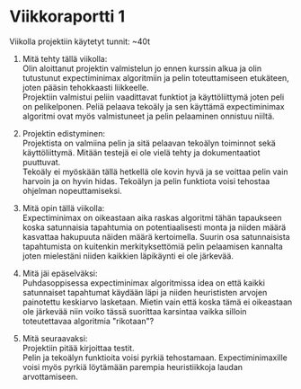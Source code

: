 # Viikkoraportti 1

Viikolla projektiin käytetyt tunnit: ~40t

1. Mitä tehty tällä viikolla: \
Olin aloittanut projektin valmistelun jo ennen kurssin alkua ja olin tutustunut expectiminimax algoritmiin ja pelin toteuttamiseen etukäteen, joten pääsin tehokkaasti liikkeelle. \
Projektiin valmistui peliin vaadittavat funktiot ja käyttöliittymä joten peli on pelikelponen. Peliä pelaava tekoäly ja sen käyttämä expectiminimax algoritmi ovat myös valmistuneet ja pelin pelaaminen onnistuu niiltä. 

2. Projektin edistyminen: \
Projektista on valmiina pelin ja sitä pelaavan tekoälyn toiminnot sekä käyttöliittymä. Mitään testejä ei ole vielä tehty ja dokumentaatiot puuttuvat. \
Tekoäly ei myöskään tällä hetkellä ole kovin hyvä ja se voittaa pelin vain harvoin ja on hyvin hidas. Tekoälyn ja pelin funktiota voisi tehostaa ohjelman nopeuttamiseksi.

3. Mitä opin tällä viikolla: \
Expectiminimax on oikeastaan aika raskas algoritmi tähän tapaukseen koska satunnaisia tapahtumia on potentiaalisesti monta ja niiden määrä kasvattaa hakupuuta näiden määrä kertoimella. Suurin osa satunnaisista tapahtumista on kuitenkin merkityksettömiä pelin pelaamisen kannalta joten mielestäni niiden kaikkien läpikäynti ei ole järkevää.

4. Mitä jäi epäselväksi: \
Puhdasoppisessa expectiminimax algoritmissa idea on että kaikki satunnaiset tapahtumat käydään läpi ja niiden heurististen arvojen painotettu keskiarvo lasketaan. Mietin vain että koska tämä ei oikeastaan ole järkevää niin voiko tässä suorittaa karsintaa vaikka silloin toteutettavaa algoritmia "rikotaan"?

5. Mitä seuraavaksi: \
Projektiin pitää kirjoittaa testit. \
Pelin ja tekoälyn funktioita voisi pyrkiä tehostamaan. Expectiminimaxille voisi myös pyrkiä löytämään parempia heuristiikkoja laudan arvottamiseen. 
